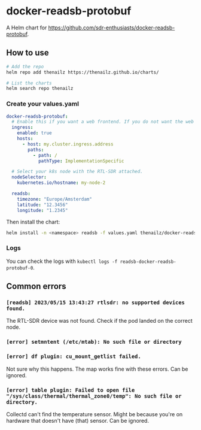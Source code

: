 # docker-readsb-protobuf

A Helm chart for https://github.com/sdr-enthusiasts/docker-readsb-protobuf.

## How to use

```bash
# Add the repo
helm repo add thenailz https://thenailz.github.io/charts/

# List the charts
helm search repo thenailz
```

### Create your values.yaml

```yaml
docker-readsb-protobuf:
  # Enable this if you want a web frontend. If you do not want the web frontend, remove the entire "ingress:" block with all children.
  ingress:
    enabled: true
    hosts:
      - host: my.cluster.ingress.address
        paths:
          - path: /
            pathType: ImplementationSpecific

  # Select your k8s node with the RTL-SDR attached.
  nodeSelector: 
    kubernetes.io/hostname: my-node-2

  readsb:
    timezone: "Europe/Amsterdam"
    latitude: "12.3456"
    longitude: "1.2345"
```

Then install the chart:

```bash
helm install -n <namespace> readsb -f values.yaml thenailz/docker-readsb-protobuf
```

### Logs

You can check the logs with `kubectl logs -f readsb-docker-readsb-protobuf-0`.

## Common errors

### `[readsb] 2023/05/15 13:43:27 rtlsdr: no supported devices found.`

The RTL-SDR device was not found. Check if the pod landed on the correct node.

### `[error] setmntent (/etc/mtab): No such file or directory`
### `[error] df plugin: cu_mount_getlist failed.`

Not sure why this happens. The map works fine with these errors. Can be ignored.

### `[error] table plugin: Failed to open file "/sys/class/thermal/thermal_zone0/temp": No such file or directory.`

Collectd can't find the temperature sensor. Might be because you're on hardware that doesn't have (that) sensor. Can be ignored.

